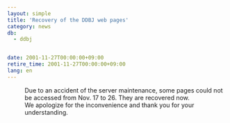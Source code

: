 ```yaml
---
layout: simple
title: 'Recovery of the DDBJ web pages'
category: news
db:
  - ddbj


date: 2001-11-27T00:00:00+09:00
retire_time: 2001-11-27T00:00:00+09:00
lang: en
---
```


<dd>Due to an accident of the server maintenance, some pages could not be accessed from Nov. 17 to 26. They are recovered now.<br>
<dd>We apologize for the inconvenience and thank you for your understanding.</dd>
</dd>
